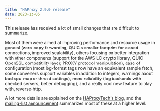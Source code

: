 ```yaml
---
title: "HAProxy 2.9.0 release"
date: 2023-12-05
---
```

This release has received a lot of small changes that are difficult to summarize.

Most of them were aimed at improving performance and resource usage in general (zero-copy forwarding, QUIC's smaller footprint for closed connections, improved scalability), others focusing on better integration with other components (support for the AWS-LC crypto library, QUIC OpenSSL compatitility layer, PROXY protocol manipulation), ease of configuration (most log-format tags now have an equivalent sample fetch, some converters support variables in addition to integers, warnings about bad cpu-map or thread settings), more reliability (log backends with checked servers, better debugging), and a really cool new feature to play with, reverse-http.

A lot more details are explained on the [HAProxyTech's blog](https://www.haproxy.com/blog/announcing-haproxy-2-9), and the [mailing-list announcement](https://www.mail-archive.com/haproxy@formilux.org/msg43600.html) summarizes most of these at a higher level.
